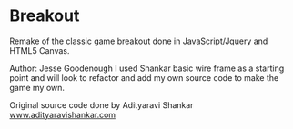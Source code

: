 # Breakout
Remake of the classic game breakout done in JavaScript/Jquery and HTML5 Canvas.

Author: Jesse Goodenough
I used Shankar basic wire frame as a starting point and will look to refactor and add my own source code to make 
the game my own.

Original source code done by Adityaravi Shankar www.adityaravishankar.com


